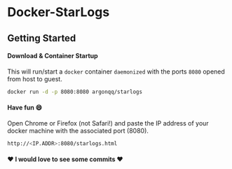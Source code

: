 Docker-StarLogs
===============


## Getting Started
#### Download & Container Startup
This will run/start a `docker` container `daemonized` with the ports `8080` opened from host to guest.
```bash
docker run -d -p 8080:8080 argonqq/starlogs
```

#### Have fun :smile:
Open Chrome or Firefox (not Safari!) and paste the IP address of your docker machine with the associated port (8080).
```bash
http://<IP.ADDR>:8080/starlogs.html
```

#### :heart: I would love to see some commits :heart:
